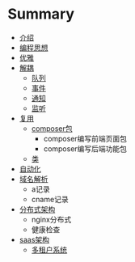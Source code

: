 # Summary

* [介绍](README.md)
* [编程思想](chapter1.md)
* [优雅](you-ya.md)
* [解耦](jie-ou.md)
  * [队列](jie-ou/dui-lie.md)
  * [事件](jie-ou/shi-jian.md)
  * [通知](jie-ou/tong-zhi.md)
  * [监听](jie-ou/jian-ting.md)
* [复用](fu-yong.md)
  * [composer包](fu-yong/composerbao.md)
    * composer编写前端页面包
    * composer编写后端功能包
  * [类](fu-yong/lei.md)
* [自动化](zi-dong-hua.md)
* [域名解析](yu-ming.md)
  * a记录
  * cname记录
* [分布式架构](fen-bu-shi-jia-gou.md)
  * nginx分布式
  * 健康检查
* [saas架构](saasjia-gou.md)
  * [多租户系统](saasjia-gou/duo-zu-hu-xi-tong.md)

